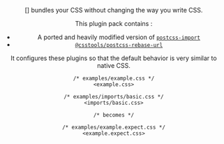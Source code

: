 <!-- Available Variables: -->
<!-- <humanReadableName> PostCSS Your Plugin -->
<!-- <exportName> postcssYourPlugin -->
<!-- <packageName> @csstools/postcss-your-plugin -->
<!-- <packageVersion> 1.0.0 -->
<!-- <packagePath> plugins/postcss-your-plugin -->
<!-- <cssdbId> your-feature -->
<!-- <specUrl> https://www.w3.org/TR/css-color-4/#funcdef-color -->
<!-- <example.css> file contents for examples/example.css -->
<!-- <header> -->
<!-- <usage> usage instructions -->
<!-- <envSupport> -->
<!-- <corsWarning> -->
<!-- <linkList> -->
<!-- to generate : npm run docs -->

<header>

[<humanReadableName>] bundles your CSS without changing the way you write CSS.

This plugin pack contains : 
- A ported and heavily modified version of [`postcss-import`](https://github.com/postcss/postcss-import)
- [`@csstools/postcss-rebase-url`](https://github.com/csstools/postcss-plugins/tree/main/plugins/postcss-rebase-url)

It configures these plugins so that the default behavior is very similar to native CSS.

```pcss
/* examples/example.css */
<example.css>

/* examples/imports/basic.css */
<imports/basic.css>

/* becomes */

/* examples/example.expect.css */
<example.expect.css>
```

<usage>

<envSupport>

<linkList>
